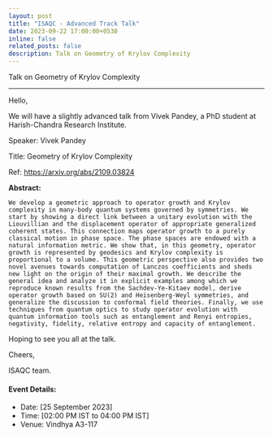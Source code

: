```yaml
---
layout: post
title: "ISAQC - Advanced Track Talk"
date: 2023-09-22 17:00:00+0530
inline: false
related_posts: false
description: Talk on Geometry of Krylov Complexity
---
```

Talk on Geometry of Krylov Complexity

***
<!--more--> 

Hello, 

We will have a slightly advanced talk from 
Vivek Pandey, a PhD student at Harish-Chandra Research Institute.

Speaker:  Vivek Pandey 

Title: Geometry of Krylov Complexity

Ref: https://arxiv.org/abs/2109.03824

**Abstract:**

    We develop a geometric approach to operator growth and Krylov complexity in many-body quantum systems governed by symmetries. We start by showing a direct link between a unitary evolution with the Liouvillian and the displacement operator of appropriate generalized coherent states. This connection maps operator growth to a purely classical motion in phase space. The phase spaces are endowed with a natural information metric. We show that, in this geometry, operator growth is represented by geodesics and Krylov complexity is proportional to a volume. This geometric perspective also provides two novel avenues towards computation of Lanczos coefficients and sheds new light on the origin of their maximal growth. We describe the general idea and analyze it in explicit examples among which we reproduce known results from the Sachdev-Ye-Kitaev model, derive operator growth based on SU(2) and Heisenberg-Weyl symmetries, and generalize the discussion to conformal field theories. Finally, we use techniques from quantum optics to study operator evolution with quantum information tools such as entanglement and Renyi entropies, negativity, fidelity, relative entropy and capacity of entanglement.

Hoping to see you all at the talk.

Cheers,

ISAQC team. 


#### Event Details:

<ul>
    <li> Date: [25 September 2023]</li>
    <li> Time: [02:00 PM IST to 04:00 PM IST] </li>
    <li> Venue: Vindhya A3-117 </li>
</ul>


